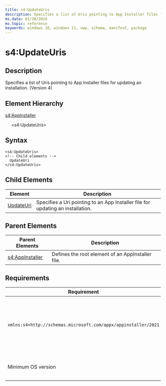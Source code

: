 ```yaml
---
title: s4:UpdateUris
description: Specifies a list of Uris pointing to App Installer files for updating an installation. (s4:UpdateUris)
ms.date: 01/30/2024
ms.topic: reference
keywords: windows 10, windows 11, uwp, schema, manifest, package 
---
```


# s4:UpdateUris



## Description

Specifies a list of Uris pointing to App Installer files for updating an installation. (Version 4)



## Element Hierarchy

[s4:AppInstaller](element-s4-appinstaller.md)

&nbsp;&nbsp;&nbsp;&nbsp; &lt;s4:UpdateUris&gt;

## Syntax

```syntax
<s4:UpdateUris>
<!-- Child elements -->
  UpdateUri
</s4:UpdateUris>
```




## Child Elements

| Element | Description |
| -----------| -------------|
| [UpdateUri](element-s4-updateuri.md) | Specifies a Uri pointing to an App Installer file for updating an installation. |

## Parent Elements

| Parent Elements | Description |
|-----------------|-------------|
| [s4:AppInstaller](element-s4-optionalpackages.md) | Defines the root element of an AppInstaller file. |

## Requirements

| Requirement | Value |
| ---------------| -------------------------------------------------------------|
| `xmlns:s4=http://schemas.microsoft.com/appx/appinstaller/2021` | This namespace is required for features introduced in Windows version 21H2 build 22000 |
| Minimum OS version | Windows version 21H2 build 22000 |

